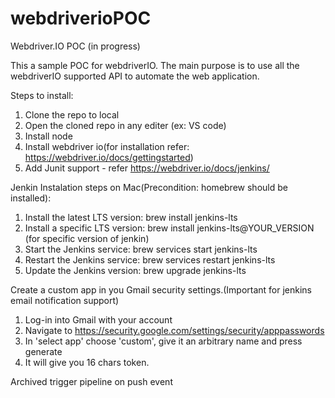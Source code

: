 # webdriverioPOC
Webdriver.IO POC (in progress) 

This a sample POC for webdriverIO. The main purpose is to use all the webdriverIO supported API to automate the web application.

Steps to install:
1. Clone the repo to local
2. Open the cloned repo in any editer (ex: VS code)
3. Install node 
4. Install webdriver io(for installation refer: https://webdriver.io/docs/gettingstarted)
5. Add Junit support - refer https://webdriver.io/docs/jenkins/


Jenkin Instalation steps on Mac(Precondition: homebrew should be installed):
1. Install the latest LTS version: brew install jenkins-lts
2. Install a specific LTS version: brew install jenkins-lts@YOUR_VERSION (for specific version of jenkin)
3. Start the Jenkins service: brew services start jenkins-lts
4. Restart the Jenkins service: brew services restart jenkins-lts
5. Update the Jenkins version: brew upgrade jenkins-lts

Create a custom app in you Gmail security settings.(Important for jenkins email notification support)
1. Log-in into Gmail with your account
2. Navigate to https://security.google.com/settings/security/apppasswords
3. In 'select app' choose 'custom', give it an arbitrary name and press generate
4. It will give you 16 chars token. 

Archived trigger pipeline on push event